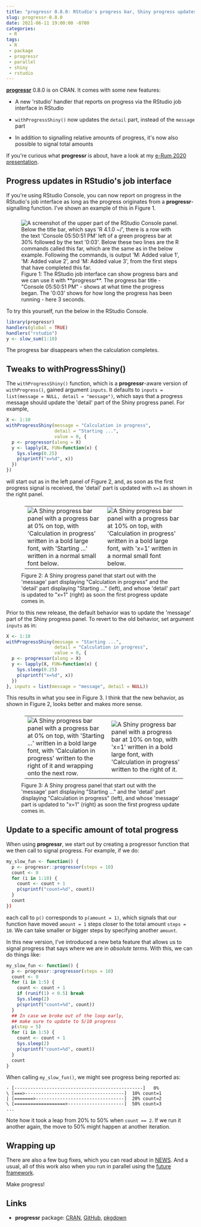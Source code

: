 ```yaml
---
title: "progressr 0.8.0: RStudio's progress bar, Shiny progress updates, and absolute progress"
slug: progressr-0.8.0
date: 2021-06-11 19:00:00 -0700
categories:
 - R
tags:
 - R
 - package
 - progressr
 - parallel
 - shiny
 - rstudio
---
```


**[progressr]** 0.8.0 is on CRAN.  It comes with some new features:

* A new 'rstudio' handler that reports on progress via the RStudio job interface in RStudio

* `withProgressShiny()` now updates the `detail` part, instead of the `message` part

* In addition to signalling relative amounts of progress, it's now also possible to signal total amounts

If you're curious what **progressr** is about, have a look at my [e-Rum 2020 presentation](/2020/07/04/progressr-erum2020-slides/).


## Progress updates in RStudio's job interface

If you're using RStudio Console, you can now report on progress in the RStudio's job interface as long as the progress originates from a **progressr**-signalling function.  I’ve shown an example of this in Figure&nbsp;1.

<figure style="margin-top: 3ex;">
<img src="/post/progressr-rstudio.png" alt="A screenshot of the upper part of the RStudio Console panel.  Below the title bar, which says 'R 4.1.0 ~/', there is a row with the text 'Console 05:50:51 PM' left of a green progress bar at 30% followed by the text '0:03'.  Below these two lines are the R commands called this far, which are the same as in the below example. Following the commands, is output 'M: Added value 1',  'M: Added value 2', and  'M: Added value 3', from the first steps that have completed this far."/>
<figcaption>
Figure 1: The RStudio job interface can show progress bars and we can use it with **progressr**.  The progress bar title - "Console 05:50:51 PM" - shows at what time the progress began.  The '0:03' shows for how long the progress has been running - here 3 seconds.
</figcaption>
</figure>

To try this yourself, run the below in the RStudio Console.

```r
library(progressr)
handlers(global = TRUE)
handlers("rstudio")
y <- slow_sum(1:10)
```

The progress bar disappears when the calculation completes.





## Tweaks to withProgressShiny()

The `withProgressShiny()` function, which is a **progressr**-aware version of `withProgress()`, gained argument `inputs`.  It defaults to `inputs = list(message = NULL, detail = "message")`, which says that a progress message should update the 'detail' part of the Shiny progress panel.  For example,

```r
X <- 1:10
withProgressShiny(message = "Calculation in progress",
                  detail = "Starting ...",
                  value = 0, {
  p <- progressor(along = X)
  y <- lapply(X, FUN=function(x) {
    Sys.sleep(0.25)
    p(sprintf("x=%d", x))
  })
})
```

will start out as in the left panel of Figure&nbsp;2, and, as soon as the first progress signal is received, the 'detail' part is updated with `x=1` as shown in the right panel.

<figure style="margin-top: 3ex;">
<table style="margin: 1ex;">
<tr style="margin: 1ex;">
<td>
<img src="/post/withProgressShiny_A_x=0.png" alt="A Shiny progress bar panel with a progress bar at 0% on top, with 'Calculation in progress' written in a bold large font, with 'Starting ...' written in a normal small font below."/>
</td>
<td>
<img src="/post/withProgressShiny_A_x=1.png" alt="A Shiny progress bar panel with a progress bar at 10% on top, with 'Calculation in progress' written in a bold large font, with 'x=1' written in a normal small font below."/>
</td>
</tr>
</table>
<figcaption>
Figure 2: A Shiny progress panel that start out with the 'message' part displaying "Calculation in progress" and the 'detail' part displaying "Starting ..." (left), and whose 'detail' part is updated to "x=1" (right) as soon the first progress update comes in.
</figcaption>
</figure>


Prior to this new release, the default behavior was to update the 'message' part of the Shiny progress panel.  To revert to the old behavior, set argument `inputs` as in:

```r
X <- 1:10
withProgressShiny(message = "Starting ...",
                  detail = "Calculation in progress",
                  value = 0, {
  p <- progressor(along = X)
  y <- lapply(X, FUN=function(x) {
    Sys.sleep(0.25)
    p(sprintf("x=%d", x))
  })
}, inputs = list(message = "message", detail = NULL))
```

This results in what you see in Figure&nbsp;3.  I think that the new behavior, as shown in Figure&nbsp;2, looks better and makes more sense.

<figure style="margin-top: 3ex;">
<table style="margin: 1ex;">
<tr style="margin: 1ex;">
<td>
<img src="/post/withProgressShiny_B_x=0.png" alt="A Shiny progress bar panel with a progress bar at 0% on top, with 'Starting ...' written in a bold large font, with 'Calculation in progress' written to the right of it and wrapping onto the next row."/>
</td>
<td>
<img src="/post/withProgressShiny_B_x=1.png" alt="A Shiny progress bar panel with a progress bar at 10% on top, with 'x=1' written in a bold large font, with 'Calculation in progress' written to the right of it."/>
</td>
</tr>
</table>
<figcaption>
Figure 3: A Shiny progress panel that start out with the 'message' part displaying "Starting ..." and the 'detail' part displaying "Calculation in progress" (left), and whose 'message' part is updated to "x=1" (right) as soon the first progress update comes in.
</figcaption>
</figure>


## Update to a specific amount of total progress

When using **progressr**, we start out by creating a progressor function that we then call to signal progress.  For example, if we do:

```r
my_slow_fun <- function() {
  p <- progressr::progressor(steps = 10)
  count <- 0
  for (i in 1:10) {
    count <- count + 1
    p(sprintf("count=%d", count))
  }
  count
})
```

each call to `p()` corresponds to `p(amount = 1)`, which signals that our function have moved `amount = 1` steps closer to the total amount `steps = 10`.  We can take smaller or bigger steps by specifying another `amount`.

In this new version, I've introduced a new beta feature that allows us to signal progress that says where we are in _absolute terms_.  With this, we can do things like:

```r
my_slow_fun <- function() {
  p <- progressr::progressor(steps = 10)
  count <- 0
  for (i in 1:5) {
    count <- count + 1
    if (runif(1) < 0.5) break
    Sys.sleep(2)
    p(sprintf("count=%d", count))
  }
  ## In case we broke out of the loop early,
  ## make sure to update to 5/10 progress
  p(step = 5)
  for (i in 1:5) {
    count <- count + 1
    Sys.sleep(2)
    p(sprintf("count=%d", count))
  }
  count
}
```

When calling `my_slow_fun()`, we might see progress being reported as:

```
- [------------------------------------------------]   0% 
\ [===>-------------------------------------]  10% count=1
| [=======>---------------------------------]  20% count=2
\ [===================>---------------------]  50% count=3
...
```

Note how it took a leap from 20% to 50% when `count == 2`.  If we run it another again, the move to 50% might happen at another iteration.


## Wrapping up

There are also a few bug fixes, which you can read about in [NEWS](https://progressr.futureverse.org/news/index.html).  And a usual, all of this work also when you run in parallel using the [future framework](https://futureverse.org).

Make progress!



## Links

* **progressr** package: [CRAN](https://cran.r-project.org/package=progressr), [GitHub](https://github.com/HenrikBengtsson/progressr), [pkgdown](https://progressr.futureverse.org)


[progressr]: https://progressr.futureverse.org
